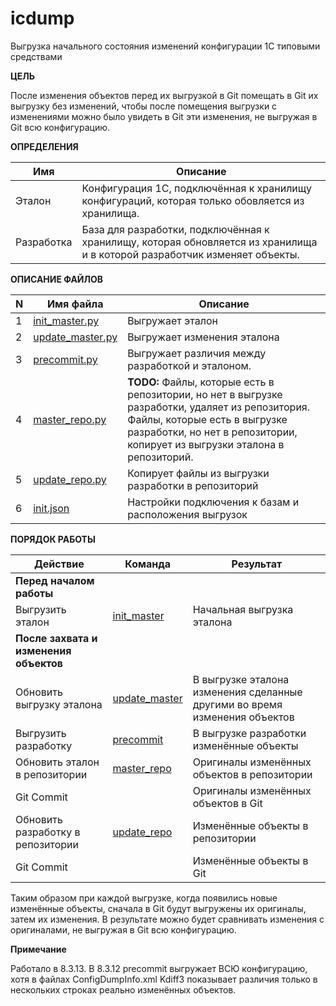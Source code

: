 # icdump

Выгрузка начального состояния изменений конфигурации 1С типовыми средствами 

**ЦЕЛЬ**

После изменения объектов перед их выгрузкой в Git помещать в Git их выгрузку без изменений, чтобы после помещения выгрузки с изменениями можно было увидеть в Git эти изменения, не выгружая в Git всю конфигурацию.
        
**ОПРЕДЕЛЕНИЯ**

|Имя|Описание|
|---|---|
|Эталон|Конфигурация 1С, подключённая к хранилищу конфигураций, которая только обовляется из хранилища.|
|Разработка|База для разработки, подключённая к хранилищу, которая обновляется из хранилища и в которой разработчик изменяет объекты.|

**ОПИСАНИЕ ФАЙЛОВ**

|N|Имя файла|Описание|
|---|---|---|
|1|[init_master.py](https://github.com/agaltsoff/icdump/blob/master/init_master.py)|Выгружает эталон |
|2|[update_master.py](https://github.com/agaltsoff/icdump/blob/master/update_master.py)|Выгружает изменения эталона|
|3|[precommit.py](https://github.com/agaltsoff/icdump/blob/master/precommit.py)|Выгружает различия между разработкой и эталоном. <br />|
|4|[master_repo.py](https://github.com/agaltsoff/icdump/blob/master/master_repo.py)|**TODO:** Файлы, которые есть в репозитории, но нет в выгрузке разработки, удаляет из репозитория.<br />Файлы, которые есть в выгрузке разработки, но нет в репозитории, копирует из выгрузки эталона в репозиторий.|
|5|[update_repo.py](https://github.com/agaltsoff/icdump/blob/master/update_repo.py)|Копирует файлы из выгрузки разработки в репозиторий|
|6|[init.json](https://github.com/agaltsoff/icdump/blob/master/init.json)|Настройки подключения к базам и расположения выгрузок|

**ПОРЯДОК РАБОТЫ**

|Действие|Команда|Результат|
|---|---|---|
|**Перед началом работы**|||
| Выгрузить эталон|[init_master](https://github.com/agaltsoff/icdump/blob/master/init_master.py)|Начальная выгрузка эталона|
|**После захвата и изменения объектов**|||
|Обновить выгрузку эталона|[update_master](https://github.com/agaltsoff/icdump/blob/master/update_master.py)|В выгрузке эталона изменения сделанные другими во время изменения объектов|
|Выгрузить разработку|[precommit](https://github.com/agaltsoff/icdump/blob/master/precommit.py)|В выгрузке разработки изменённые объекты|
|Обновить эталон в репозитории|[master_repo](https://github.com/agaltsoff/icdump/blob/master/master_repo.py)|Оригиналы изменённых объектов в репозитории|
|Git Commit||Оригиналы изменённых объектов в Git|
|Обновить разработку в репозитории|[update_repo](https://github.com/agaltsoff/icdump/blob/master/update_repo.py)|Изменённые объекты в репозитории|
|Git Commit||Изменённые объекты в Git|




Таким образом при каждой выгрузке, когда появились новые изменённые объекты, сначала в Git будут выгружены их оригиналы, затем их изменения. В результате можно будет сравнивать изменения с оригиналами, не выгружая в Git всю конфигурацию.

**Примечание**

Работало в 8.3.13. В 8.3.12 precommit выгружает ВСЮ конфигурацию, хотя в файлах ConfigDumpInfo.xml Kdiff3 показывает различия только в нескольких строках реально изменённых объектов.
